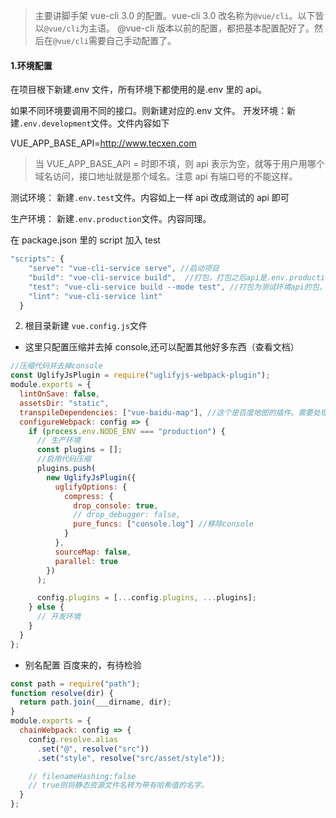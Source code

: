 > 主要讲脚手架 vue-cli 3.0 的配置。vue-cli 3.0 改名称为`@vue/cli`。以下皆以`@vue/cli`为主语。
> @vue-cli 版本以前的配置，都把基本配置配好了。然后在`@vue/cli`需要自己手动配置了。

#### 1.环境配置

在项目根下新建.env 文件，所有环境下都使用的是.env 里的 api。

如果不同环境要调用不同的接口。则新建对应的.env 文件。
开发环境：新建`.env.development`文件。文件内容如下

VUE_APP_BASE_API=http://www.tecxen.com

> 当 VUE_APP_BASE_API = 时即不填，则 api 表示为空，就等于用户用哪个域名访问，接口地址就是那个域名。注意 api 有端口号的不能这样。

测试环境： 新建`.env.test`文件。内容如上一样 api 改成测试的 api 即可

生产环境： 新建`.env.production`文件。内容同理。

在 package.json 里的 script 加入 test

```javascript
"scripts": {
    "serve": "vue-cli-service serve", //启动项目
    "build": "vue-cli-service build",  //打包，打包之后api是.env.production文件里设置的API
    "test": "vue-cli-service build --mode test", //打包为测试环境api的包，终端输入的命令为 npm run test
    "lint": "vue-cli-service lint"
  }
```

2.  根目录新建 `vue.config.js`文件

- 这里只配置压缩并去掉 console,还可以配置其他好多东西（查看文档）

```javascript
//压缩代码并去掉console
const UglifyJsPlugin = require("uglifyjs-webpack-plugin");
module.exports = {
  lintOnSave: false,
  assetsDir: "static",
  transpileDependencies: ["vue-baidu-map"], //这个是百度地图的插件。需要处理es6为es5（babel不会处理node_modules里的东西）.不然打包时会报错,假如还使用了其他类似的插件，都需要在这里添加一下。
  configureWebpack: config => {
    if (process.env.NODE_ENV === "production") {
      // 生产环境
      const plugins = [];
      //启用代码压缩
      plugins.push(
        new UglifyJsPlugin({
          uglifyOptions: {
            compress: {
              drop_console: true,
              // drop_debugger: false,
              pure_funcs: ["console.log"] //移除console
            }
          },
          sourceMap: false,
          parallel: true
        })
      );

      config.plugins = [...config.plugins, ...plugins];
    } else {
      // 开发环境
    }
  }
};
```

- 别名配置 百度来的，有待检验

```javascript
const path = require("path");
function resolve(dir) {
  return path.join(___dirname, dir);
}
module.exports = {
  chainWebpack: config => {
    config.resolve.alias
      .set("@", resolve("src"))
      .set("style", resolve("src/asset/style"));

    // filenameHashing:false
    // true则将静态资源文件名转为带有哈希值的名字。
  }
};
```
